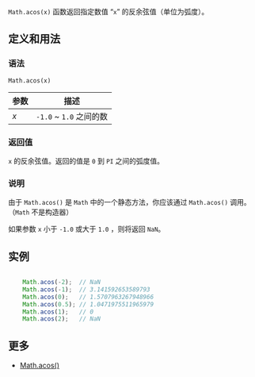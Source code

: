 `Math.acos(x)` 函数返回指定数值 “`x`” 的反余弦值（单位为弧度）。

## 定义和用法

### 语法

`Math.acos(x)`

| 参数 | 描述 |
| --- | --- |
| _x_ | `-1.0` ~ `1.0` 之间的数 |

### 返回值

`x` 的反余弦值。返回的值是 `0` 到 `PI` 之间的弧度值。

### 说明

由于 `Math.acos()` 是 `Math` 中的一个静态方法，你应该通过 `Math.acos()` 调用。（`Math` 不是构造器）

如果参数 `x` 小于 `-1.0` 或大于 `1.0` ，则将返回 `NaN`。

## 实例

```javascript

    Math.acos(-2);  // NaN
    Math.acos(-1);  // 3.141592653589793
    Math.acos(0);   // 1.5707963267948966
    Math.acos(0.5); // 1.0471975511965979
    Math.acos(1);   // 0
    Math.acos(2);   // NaN

```

## 更多

*   [Math.acos()](https://developer.mozilla.org/zh-CN/docs/Web/JavaScript/Reference/Global_Objects/Math/acos)